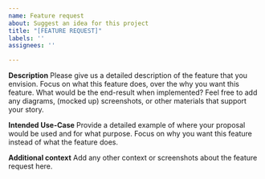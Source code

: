 ```yaml
---
name: Feature request
about: Suggest an idea for this project
title: "[FEATURE REQUEST]"
labels: ''
assignees: ''

---
```


**Description**
Please give us a detailed description of the feature that you envision. Focus on what this feature does, over the why you want this feature. What would be the end-result when implemented? Feel free to add any diagrams, (mocked up) screenshots, or other materials that support your story.

**Intended Use-Case**
Provide a detailed example of where your proposal would be used and for what purpose. Focus on why you want this feature instead of what the feature does.

**Additional context**
Add any other context or screenshots about the feature request here.

